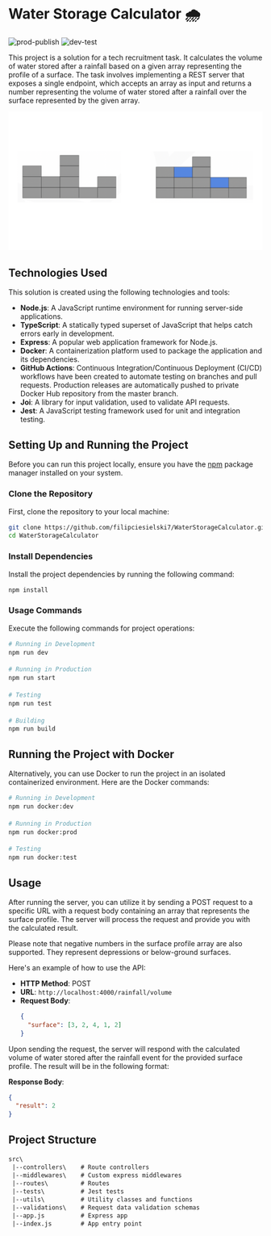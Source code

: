 # Water Storage Calculator 🌧

![prod-publish](https://github.com/filipciesielski7/WaterStorageCalculator/actions/workflows/prod-publish.yml/badge.svg)
![dev-test](https://github.com/filipciesielski7/WaterStorageCalculator/actions/workflows/dev-tests.yml/badge.svg)

This project is a solution for a tech recruitment task. It calculates the volume of water stored after a rainfall based on a given array representing the profile of a surface. The task involves implementing a REST server that exposes a single endpoint, which accepts an array as input and returns a number representing the volume of water stored after a rainfall over the surface represented by the given array.

![Sample surface](./sample-surface.png)

## Technologies Used

This solution is created using the following technologies and tools:

- **Node.js**: A JavaScript runtime environment for running server-side applications.
- **TypeScript**: A statically typed superset of JavaScript that helps catch errors early in development.
- **Express**: A popular web application framework for Node.js.
- **Docker**: A containerization platform used to package the application and its dependencies.
- **GitHub Actions**: Continuous Integration/Continuous Deployment (CI/CD) workflows have been created to automate testing on branches and pull requests. Production releases are automatically pushed to private Docker Hub repository from the master branch.
- **Joi**: A library for input validation, used to validate API requests.
- **Jest**: A JavaScript testing framework used for unit and integration testing.

## Setting Up and Running the Project

Before you can run this project locally, ensure you have the [npm](https://www.npmjs.com/) package manager installed on your system.

### Clone the Repository

First, clone the repository to your local machine:

```bash
git clone https://github.com/filipciesielski7/WaterStorageCalculator.git
cd WaterStorageCalculator
```

### Install Dependencies

Install the project dependencies by running the following command:

```bash
npm install
```

### Usage Commands

Execute the following commands for project operations:

```bash
# Running in Development
npm run dev

# Running in Production
npm run start

# Testing
npm run test

# Building
npm run build
```

## Running the Project with Docker

Alternatively, you can use Docker to run the project in an isolated containerized environment. Here are the Docker commands:

```bash
# Running in Development
npm run docker:dev

# Running in Production
npm run docker:prod

# Testing
npm run docker:test
```

## Usage

After running the server, you can utilize it by sending a POST request to a specific URL with a request body containing an array that represents the surface profile. The server will process the request and provide you with the calculated result.

Please note that negative numbers in the surface profile array are also supported. They represent depressions or below-ground surfaces.

Here's an example of how to use the API:

- **HTTP Method**: POST
- **URL**: `http://localhost:4000/rainfall/volume`
- **Request Body**:
  ```json
  {
    "surface": [3, 2, 4, 1, 2]
  }
  ```

Upon sending the request, the server will respond with the calculated volume of water stored after the rainfall event for the provided surface profile. The result will be in the following format:

**Response Body**:

```json
{
  "result": 2
}
```

## Project Structure

```
src\
 |--controllers\    # Route controllers
 |--middlewares\    # Custom express middlewares
 |--routes\         # Routes
 |--tests\          # Jest tests
 |--utils\          # Utility classes and functions
 |--validations\    # Request data validation schemas
 |--app.js          # Express app
 |--index.js        # App entry point
```
